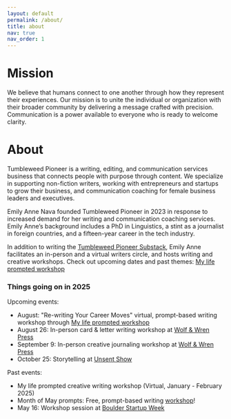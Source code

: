 ```yaml
---
layout: default
permalink: /about/
title: about
nav: true
nav_order: 1
---
```


# Mission 
We believe that humans connect to one another through how they represent their experiences. Our mission is to unite the individual or organization with their broader community by delivering a message crafted with precision. Communication is a power available to everyone who is ready to welcome clarity. 

# About
Tumbleweed Pioneer is a writing, editing, and communication services business that connects people with purpose through content. We specialize in supporting non-fiction writers, working with entrepreneurs and startups to grow their business, and communication coaching for female business leaders and executives. 

Emily Anne Nava founded Tumbleweed Pioneer in 2023 in response to increased demand for her writing and communication coaching services. Emily Anne’s background includes a PhD in Linguistics, a stint as a journalist in foreign countries, and a fifteen-year career in the tech industry.

In addition to writing the [Tumbleweed Pioneer Substack](https://tumbleweedpioneer.substack.com/), Emily Anne facilitates an in-person and  a virtual writers circle, and hosts writing and creative workshops. Check out upcoming dates and past themes: [My life prompted workshop](https://mylifeprompted.com/)

### Things going on in 2025

Upcoming events:
- August: "Re-writing Your Career Moves" virtual, prompt-based writing workshop through [My life prompted workshop](https://mylifeprompted.com/)
- August 26: In-person card & letter writing workshop at [Wolf & Wren Press](https://wolfandwren.com/)
- September 9: In-person creative journaling workshop at [Wolf & Wren Press](https://wolfandwren.com/)
- October 25: Storytelling at [Unsent Show]([https://storycollective.org/](https://www.eventbrite.com/e/unsent-death-show-tickets-1477922258259?aff=oddtdtcreator))


Past events:
- My life prompted creative writing workshop (Virtual, January - February 2025)
- Month of May prompts: Free, prompt-based writing [workshop](https://mylifeprompted.com/register)!
- May 16: Workshop session at [Boulder Startup Week](https://boulderstartupweek.com/)





